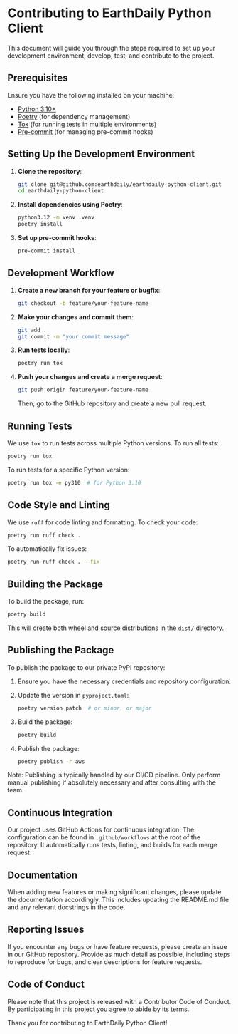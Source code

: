 # Contributing to EarthDaily Python Client

This document will guide you through the steps required to set up your development environment, develop, test, and contribute to the project.

## Prerequisites

Ensure you have the following installed on your machine:
- [Python 3.10+](https://www.python.org/downloads/)
- [Poetry](https://python-poetry.org/docs/#installation) (for dependency management)
- [Tox](https://tox.readthedocs.io/en/latest/) (for running tests in multiple environments)
- [Pre-commit](https://pre-commit.com/) (for managing pre-commit hooks)

## Setting Up the Development Environment

1. **Clone the repository**:
   ```bash
   git clone git@github.com:earthdaily/earthdaily-python-client.git
   cd earthdaily-python-client
   ```

2. **Install dependencies using Poetry**:
   ```bash
   python3.12 -m venv .venv 
   poetry install
   ```

3. **Set up pre-commit hooks**:
   ```bash
   pre-commit install
   ```

## Development Workflow

1. **Create a new branch for your feature or bugfix**:
   ```bash
   git checkout -b feature/your-feature-name
   ```

2. **Make your changes and commit them**:
   ```bash
   git add .
   git commit -m "your commit message"
   ```

3. **Run tests locally**:
   ```bash
   poetry run tox
   ```

4. **Push your changes and create a merge request**:
   ```bash
   git push origin feature/your-feature-name
   ```
   Then, go to the GitHub repository and create a new pull request.

## Running Tests

We use `tox` to run tests across multiple Python versions. To run all tests:

```bash
poetry run tox
```

To run tests for a specific Python version:

```bash
poetry run tox -e py310  # for Python 3.10
```

## Code Style and Linting

We use `ruff` for code linting and formatting. To check your code:

```bash
poetry run ruff check .
```

To automatically fix issues:

```bash
poetry run ruff check . --fix
```

## Building the Package

To build the package, run:

```bash
poetry build
```

This will create both wheel and source distributions in the `dist/` directory.

## Publishing the Package

To publish the package to our private PyPI repository:

1. Ensure you have the necessary credentials and repository configuration.

2. Update the version in `pyproject.toml`:
   ```bash
   poetry version patch  # or minor, or major
   ```

3. Build the package:
   ```bash
   poetry build
   ```

4. Publish the package:
   ```bash
   poetry publish -r aws
   ```

Note: Publishing is typically handled by our CI/CD pipeline. Only perform manual publishing if absolutely necessary and after consulting with the team.

## Continuous Integration

Our project uses GitHub Actions for continuous integration. The configuration can be found in `.github/workflows` at the root of the repository. It automatically runs tests, linting, and builds for each merge request.

## Documentation

When adding new features or making significant changes, please update the documentation accordingly. This includes updating the README.md file and any relevant docstrings in the code.

## Reporting Issues

If you encounter any bugs or have feature requests, please create an issue in our GitHub repository. Provide as much detail as possible, including steps to reproduce for bugs, and clear descriptions for feature requests.

## Code of Conduct

Please note that this project is released with a Contributor Code of Conduct. By participating in this project you agree to abide by its terms.

Thank you for contributing to EarthDaily Python Client!
